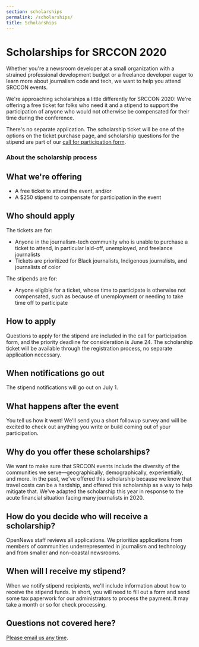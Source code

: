 ```yaml
---
section: scholarships
permalink: /scholarships/
title: Scholarships
---
```


# Scholarships for SRCCON 2020

Whether you're a newsroom developer at a small organization with a strained professional development budget or a freelance developer eager to learn more about journalism code and tech, we want to help you attend SRCCON events.

We're approaching scholarships a little differently for SRCCON 2020: We're offering a free ticket for folks who need it and a stipend to support the participation of anyone who would not otherwise be compensated for their time during the conference.

There's no separate application. The scholarship ticket will be one of the options on the ticket purchase page, and scholarship questions for the stipend are part of our [call for participation form](/participation/form).

### About the scholarship process

## What we're offering

* A free ticket to attend the event, and/or
* A $250 stipend to compensate for participation in the event

## Who should apply
 
The tickets are for:

* Anyone in the journalism-tech community who is unable to purchase a ticket to attend, in particular laid-off, unemployed, and freelance journalists
* Tickets are prioritized for Black journalists, Indigenous journalists, and journalists of color

The stipends are for:

* Anyone eligible for a ticket, whose time to participate is otherwise not compensated, such as because of unemployment or needing to take time off to participate 

## How to apply

Questions to apply for the stipend are included in the call for participation form, and the priority deadline for consideration is June 24. The scholarship ticket will be available through the registration process, no separate application necessary. 

## When notifications go out

The stipend notifications will go out on July 1.

## What happens after the event

You tell us how it went! We'll send you a short followup survey and will be excited to check out anything you write or build coming out of your participation.

## Why do you offer these scholarships?

We want to make sure that SRCCON events include the diversity of the communities we serve—geographically, demographically, experientially, and more. In the past, we've offered this scholarship because we know that travel costs can be a hardship, and offered this scholarship as a way to help mitigate that. We've adapted the scholarship this year in response to the acute financial situation facing many journalists in 2020.

## How do you decide who will receive a scholarship?

OpenNews staff reviews all applications. We prioritize applications from members of communities underrepresented in journalism and technology and from smaller and non-coastal newsrooms.

## When will I receive my stipend?

When we notify stipend recipients, we'll include information about how to receive the stipend funds. In short, you will need to fill out a form and send some tax paperwork for our administrators to process the payment. It may take a month or so for check processing.

## Questions not covered here?

[Please email us any time](mailto:srccon@opennews.org).